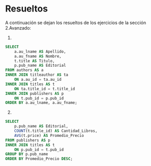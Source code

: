 # Resueltos

A continuación se dejan los resueltos de los ejercicios de la sección 2.Avanzado:

1.
```sql
SELECT 
    a.au_lname AS Apellido,
    a.au_fname AS Nombre,
    t.title AS Titulo,
    p.pub_name AS Editorial
FROM authors AS a
INNER JOIN titleauthor AS ta 
    ON a.au_id = ta.au_id
INNER JOIN titles AS t 
    ON ta.title_id = t.title_id
INNER JOIN publishers AS p 
    ON t.pub_id = p.pub_id
ORDER BY a.au_lname, a.au_fname;
```

2.
```sql
SELECT 
    p.pub_name AS Editorial,
    COUNT(t.title_id) AS Cantidad_Libros,
    AVG(t.price) AS Promedio_Precio
FROM publishers AS p
INNER JOIN titles AS t 
    ON p.pub_id = t.pub_id
GROUP BY p.pub_name
ORDER BY Promedio_Precio DESC;
```